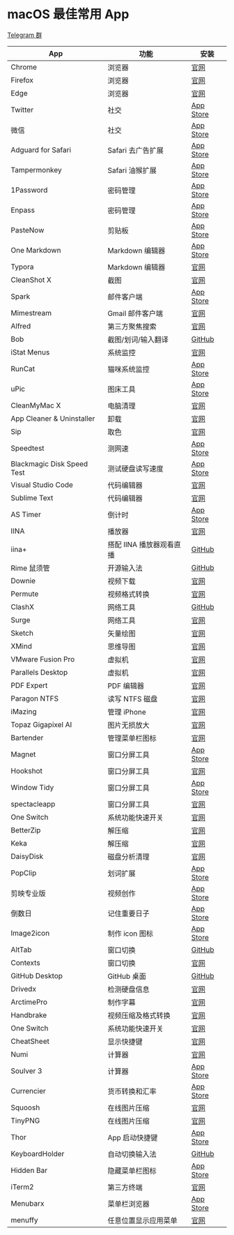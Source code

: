 # macOS 最佳常用 App

[Telegram 群](https://t.me/V2EXPro)

| App                        | 功能                     | 安装                                                                                                                                              |
| -------------------------- | ------------------------ | ------------------------------------------------------------------------------------------------------------------------------------------------- |
| Chrome                     | 浏览器                   | [官网](https://www.google.com/intl/zh-CN/chrome/)                                                                                                 |
| Firefox                    | 浏览器                   | [官网](https://www.mozilla.org/zh-CN/firefox/new/)                                                                                                |
| Edge                       | 浏览器                   | [官网](https://www.microsoftedgeinsider.com/zh-cn/download/)                                                                                      |
| Twitter                    | 社交                     | [App Store](https://apps.apple.com/cn/app/twitter/id1482454543?mt=12)                                                                             |
| 微信                       | 社交                     | [App Store](https://apps.apple.com/cn/app/%E5%BE%AE%E4%BF%A1/id836500024?mt=12)                                                                   |
| Adguard for Safari         | Safari 去广告扩展        | [App Store](https://apps.apple.com/cn/app/adguard-for-safari/id1440147259?mt=12)                                                                  |
| Tampermonkey               | Safari 油猴扩展          | [App Store](https://apps.apple.com/cn/app/tampermonkey/id1482490089?mt=12)                                                                        |
| 1Password                  | 密码管理                 | [App Store](https://apps.apple.com/cn/app/1password-7-password-manager/id1333542190?mt=12)                                                        |
| Enpass                     | 密码管理                 | [App Store](https://apps.apple.com/cn/app/enpass-password-manager/id732710998?mt=12)                                                              |
| PasteNow                   | 剪贴板                   | [App Store](https://apps.apple.com/cn/app/pastenow-%E5%89%AA%E8%B4%B4%E6%9D%BF%E5%B7%A5%E5%85%B7/id1552536109?mt=12)                              |
| One Markdown               | Markdown 编辑器          | [App Store](https://apps.apple.com/cn/app/one-markdown/id1507139439)                                                                              |
| Typora                     | Markdown 编辑器          | [官网](https://www.typora.io/)                                                                                                                    |
| CleanShot X                | 截图                     | [官网](https://cleanshot.com/)                                                                                                                    |
| Spark                      | 邮件客户端               | [App Store](https://apps.apple.com/cn/app/spark-readdle-%E5%87%BA%E5%93%81%E7%9A%84%E9%82%AE%E7%AE%B1%E5%BA%94%E7%94%A8/id1176895641?mt=12)       |
| Mimestream                 | Gmail 邮件客户端         | [官网](https://mimestream.com)                                                                                                                    |
| Alfred                     | 第三方聚焦搜索           | [官网](https://www.alfredapp.com/)                                                                                                                |
| Bob                        | 截图/划词/输入翻译       | [GitHub](https://github.com/ripperhe/Bob)                                                                                                         |
| iStat Menus                | 系统监控                 | [官网](https://bjango.com/mac/istatmenus/)                                                                                                        |
| RunCat                     | 猫咪系统监控             | [App Store](https://apps.apple.com/cn/app/runcat/id1429033973?mt=12)                                                                              |
| uPic                       | 图床工具                 | [App Store](https://apps.apple.com/cn/app/upic-%E5%BC%BA%E5%A4%A7%E7%9A%84%E5%9B%BE%E5%BA%8A%E5%B7%A5%E5%85%B7/id1549159979?mt=12)                |
| CleanMyMac X               | 电脑清理                 | [官网](https://macpaw.com/cleanmymac)                                                                                                             |
| App Cleaner & Uninstaller  | 卸载                     | [官网](https://nektony.com/mac-app-cleaner)                                                                                                       |
| Sip                        | 取色                     | [官网](https://sipapp.io/)                                                                                                                        |
| Speedtest                  | 测网速                   | [App Store](https://apps.apple.com/cn/app/speedtest-by-ookla/id1153157709?mt=12)                                                                  |
| Blackmagic Disk Speed Test | 测试硬盘读写速度         | [App Store](https://apps.apple.com/cn/app/blackmagic-disk-speed-test/id425264550?mt=12)                                                           |
| Visual Studio Code         | 代码编辑器               | [官网](https://code.visualstudio.com/)                                                                                                            |
| Sublime Text               | 代码编辑器               | [官网](http://www.sublimetext.com/)                                                                                                               |
| AS Timer                   | 倒计时                   | [App Store](https://apps.apple.com/cn/app/as-timer/id512464723?mt=12)                                                                             |
| IINA                       | 播放器                   | [官网](https://iina.io/)                                                                                                                          |
| iina+                      | 搭配 IINA 播放器观看直播 | [GitHub](<https://github.com/xjbeta/iina-plus/releases/tag/0.5.15(21033022)>)                                                                     |
| Rime 鼠须管                | 开源输入法               | [GitHub](https://github.com/maomiui/rime)                                                                                                         |
| Downie                     | 视频下载                 | [官网](https://software.charliemonroe.net/downie/)                                                                                                |
| Permute                    | 视频格式转换             | [官网](https://software.charliemonroe.net/permute/)                                                                                               |
| ClashX                     | 网络工具                 | [GitHub](https://github.com/yichengchen/clashX)                                                                                                   |
| Surge                      | 网络工具                 | [官网](https://nssurge.com/)                                                                                                                      |
| Sketch                     | 矢量绘图                 | [官网](https://www.sketch.com/)                                                                                                                   |
| XMind                      | 思维导图                 | [官网](https://www.xmind.cn/)                                                                                                                     |
| VMware Fusion Pro          | 虚拟机                   | [官网](https://www.vmware.com/cn/products/fusion.html)                                                                                            |
| Parallels Desktop          | 虚拟机                   | [官网](https://www.parallels.com/)                                                                                                                |
| PDF Expert                 | PDF 编辑器               | [官网](https://pdfexpert.com/)                                                                                                                    |
| Paragon NTFS               | 读写 NTFS 磁盘           | [官网](https://www.paragon-software.com/home/ntfs-mac/)                                                                                           |
| iMazing                    | 管理 iPhone              | [官网](https://imazing.com/zh)                                                                                                                    |
| Topaz Gigapixel AI         | 图片无损放大             | [官网](https://topazlabs.com/gigapixel-ai/)                                                                                                       |
| Bartender                  | 管理菜单栏图标           | [官网](https://www.macbartender.com/Bartender4/)                                                                                                  |
| Magnet                     | 窗口分屏工具             | [App Store](https://apps.apple.com/cn/app/magnet/id441258766?mt=12)                                                                               |
| Hookshot                   | 窗口分屏工具             | [官网](https://hookshot.app/)                                                                                                                     |
| Window Tidy                | 窗口分屏工具             | [App Store](https://apps.apple.com/cn/app/window-tidy/id456609775?mt=12)                                                                          |
| spectacleapp               | 窗口分屏工具             | [官网](https://www.spectacleapp.com/)                                                                                                             |
| One Switch                 | 系统功能快速开关         | [官网](https://fireball.studio/oneswitch/)                                                                                                        |
| BetterZip                  | 解压缩                   | [官网](https://www.macitbetter.com/)                                                                                                              |
| Keka                       | 解压缩                   | [官网](https://www.keka.io/en/)                                                                                                                   |
| DaisyDisk                  | 磁盘分析清理             | [官网](https://daisydiskapp.com/)                                                                                                                 |
| PopClip                    | 划词扩展                 | [App Store](https://apps.apple.com/cn/app/popclip/id445189367?mt=12)                                                                              |
| 剪映专业版                 | 视频创作                 | [App Store](https://apps.apple.com/cn/app/%E5%89%AA%E6%98%A0%E4%B8%93%E4%B8%9A%E7%89%88/id1529999940?mt=12)                                       |
| 倒数日                     | 记住重要日子             | [App Store](https://apps.apple.com/cn/app/%E5%80%92%E6%95%B0%E6%97%A5-days-matter-for-desktop/id494500492?mt=12)                                  |
| Image2icon                 | 制作 icon 图标           | [App Store](https://apps.apple.com/cn/app/image2icon-%E5%88%B6%E4%BD%9C%E8%87%AA%E5%B7%B1%E7%9A%84%E5%9B%BE%E6%A0%87/id992115977?mt=12)           |
| AltTab                     | 窗口切换                 | [GitHub](https://github.com/lwouis/alt-tab-macos/releases/tag/v6.21.0)                                                                            |
|Contexts|窗口切换|[官网](https://contexts.co/)|
| GitHub Desktop             | GitHub 桌面              | [GitHub](https://desktop.github.com/)                                                                                                             |
| Drivedx                    | 检测硬盘信息             | [官网](https://binaryfruit.com/drivedx)                                                                                                           |
| ArctimePro                 | 制作字幕                 | [官网](http://arctime.cn/download.html)                                                                                                           |
| Handbrake                  | 视频压缩及格式转换       | [官网](https://handbrake.fr/)                                                                                                                     |
| One Switch                 | 系统功能快速开关         | [官网](https://fireball.studio/oneswitch/)                                                                                                        |
| CheatSheet                 | 显示快捷键               | [官网](https://www.mediaatelier.com/CheatSheet/)                                                                                                  |
| Numi                       | 计算器                   | [官网](https://numi.app/)                                                                                                                         |
| Soulver 3                  | 计算器                   | [App Store](https://apps.apple.com/cn/app/soulver-3/id1508732804?mt=12)                                                                           |
| Currencier                 | 货币转换和汇率           | [App Store](https://apps.apple.com/cn/app/currencier-%E8%B4%A7%E5%B8%81%E8%BD%AC%E6%8D%A2%E5%99%A8%E5%92%8C%E6%B1%87%E7%8E%87/id1150106962?mt=12) |
| Squoosh                    | 在线图片压缩             | [官网](https://squoosh.app/)                                                                                                                      |
| TinyPNG                    | 在线图片压缩             | [官网](https://tinypng.com/)                                                                                                                      |
| Thor                       | App 启动快捷键           | [App Store](https://apps.apple.com/cn/app/thor/id1120999687?mt=12)                                                                                |
| KeyboardHolder             | 自动切换输入法           | [GitHub](https://github.com/leaves615/KeyboardHolder)                                                                                             |
| Hidden Bar                 | 隐藏菜单栏图标           | [App Store](https://apps.apple.com/cn/app/hidden-bar/id1452453066?mt=12)                                                                          |
| iTerm2                     | 第三方终端               | [官网](https://iterm2.com)                                                                                                                        |
| Menubarx                   | 菜单栏浏览器             | [App Store](https://apps.apple.com/cn/app/menubarx/id1575588022?mt=12)                                                                            |
|menuffy|任意位置显示应用菜单| [官网](https://zaru.github.io/menuffy/index_en.html)|
